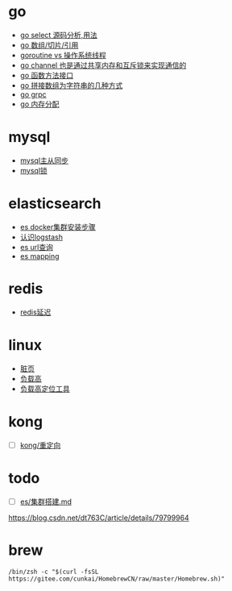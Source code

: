 # go

- [go select 源码分析,用法](go/select.md)
- [go 数组/切片/引用](go/数组切片引用.md)
- [goroutine vs 操作系统线程](go/goroutine和系统线程.md)
- [go channel 也是通过共享内存和互斥锁来实现通信的](go/channel.md)
- [go 函数方法接口](go/函数方法接口.md)
- [go 拼接数组为字符串的几种方式](go/数组拼接为字符串.md)
- [go grpc](go/grpc入门.md)
- [go 内存分配](go/内存分配.md)

# mysql
- [mysql主从同步](mysql/mysql主从同步.md)
- [mysql锁](mysql/mysql锁.md)

# elasticsearch
- [es docker集群安装步骤](elasticsearch/安装运行.md)
- [认识logstash](elasticsearch/logstash.md)
- [es url查询](elasticsearch/url查询.md)
- [es mapping](elasticsearch/mapping.md)

# redis
- [redis延迟](redis/redis延迟问题.md)

# linux
- [脏页](linux/页缓存.md)
- [负载高](./linux/负载高.md)
- [负载高定位工具](./linux/负载高定位工具.md)

# kong
- [ ] [kong/重定向](./kong/重定向.md)

# todo

- [ ] [es/集群搭建.md](./elasticsearch/集群搭建.md)





https://blog.csdn.net/dt763C/article/details/79799964

# brew

```
/bin/zsh -c "$(curl -fsSL https://gitee.com/cunkai/HomebrewCN/raw/master/Homebrew.sh)"
```

